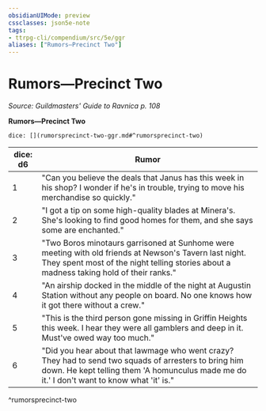 ```yaml
---
obsidianUIMode: preview
cssclasses: json5e-note
tags:
- ttrpg-cli/compendium/src/5e/ggr
aliases: ["Rumors—Precinct Two"]
---
```

# Rumors—Precinct Two
*Source: Guildmasters' Guide to Ravnica p. 108* 

**Rumors—Precinct Two**

`dice: [](rumorsprecinct-two-ggr.md#^rumorsprecinct-two)`

| dice: d6 | Rumor |
|----------|-------|
| 1 | "Can you believe the deals that Janus has this week in his shop? I wonder if he's in trouble, trying to move his merchandise so quickly." |
| 2 | "I got a tip on some high-quality blades at Minera's. She's looking to find good homes for them, and she says some are enchanted." |
| 3 | "Two Boros minotaurs garrisoned at Sunhome were meeting with old friends at Newson's Tavern last night. They spent most of the night telling stories about a madness taking hold of their ranks." |
| 4 | "An airship docked in the middle of the night at Augustin Station without any people on board. No one knows how it got there without a crew." |
| 5 | "This is the third person gone missing in Griffin Heights this week. I hear they were all gamblers and deep in it. Must've owed way too much." |
| 6 | "Did you hear about that lawmage who went crazy? They had to send two squads of arresters to bring him down. He kept telling them 'A homunculus made me do it.' I don't want to know what 'it' is." |
^rumorsprecinct-two